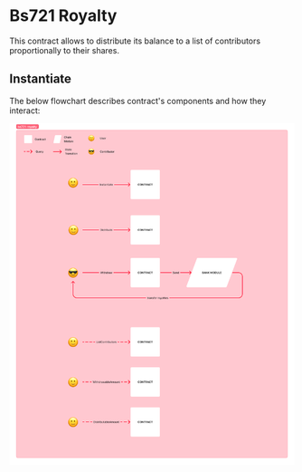 # Bs721 Royalty

This contract allows to distribute its balance to a list of contributors proportionally to their shares.

## Instantiate


The below flowchart describes contract's components and how they interact:

![bs721-royalty](./assets/bs721-royalty.png)
